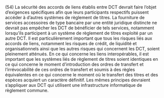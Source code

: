 (54) La sécurité des accords de liens établis entre DCT devrait faire l’objet d’exigences spécifiques afin que leurs participants respectifs puissent accéder à d’autres systèmes de règlement de titres. La fourniture de services accessoires de type bancaire par une entité juridique distincte ne devrait pas empêcher les DCT de bénéficier de tels services, notamment lorsqu’ils participent à un système de règlement de titres exploité par un autre DCT. Il est particulièrement important que tous les risques liés aux accords de liens, notamment les risques de crédit, de liquidité et organisationnels ainsi que les autres risques qui concernent les DCT, soient pleinement atténués. En ce qui concerne les liens interopérables, il est important que les systèmes liés de règlement de titres soient identiques en ce qui concerne le moment d’introduction des ordres de transfert et l’irrévocabilité de ces ordres de transfert et soumis à des règles équivalentes en ce qui concerne le moment où le transfert des titres et des espèces acquiert un caractère définitif. Les mêmes principes devraient s’appliquer aux DCT qui utilisent une infrastructure informatique de règlement commune.